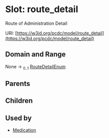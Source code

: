 
# Slot: route_detail


Route of Administration Detail

URI: [https://w3id.org/pcdc/model/route_detail](https://w3id.org/pcdc/model/route_detail)


## Domain and Range

None &#8594;  <sub>0..1</sub> [RouteDetailEnum](RouteDetailEnum.md)

## Parents


## Children


## Used by

 * [Medication](Medication.md)
